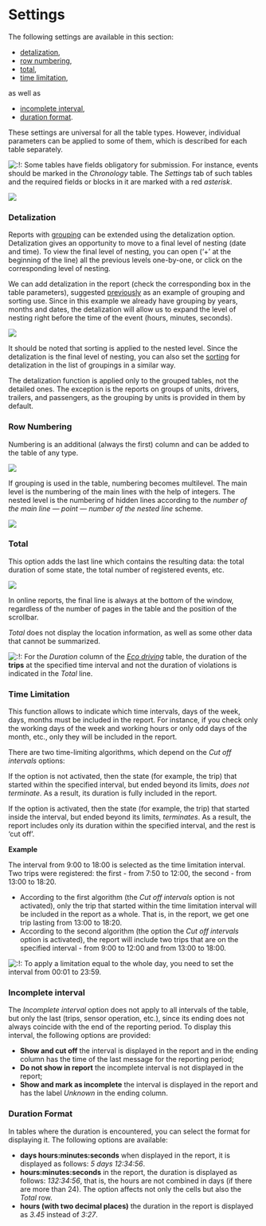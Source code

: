 # Settings

The following settings are available in this section:

* [detalization](https://docs.wialon.com/en/hosting/user/reports/templ/contents/tables/settings#detalization),
* [row numbering](https://docs.wialon.com/en/hosting/user/reports/templ/contents/tables/settings#row_numbering),
* [total](https://docs.wialon.com/en/hosting/user/reports/templ/contents/tables/settings#total),
* [time limitation](https://docs.wialon.com/en/hosting/user/reports/templ/contents/tables/settings#time_limitation),

as well as

* [incomplete interval](https://docs.wialon.com/en/hosting/user/reports/templ/contents/tables/settings#incomplete_interval),
* [duration format](https://docs.wialon.com/en/hosting/user/reports/templ/contents/tables/settings#duration_format).

These settings are universal for all the table types. However, individual parameters can be applied to some of them, which is described for each table separately.

![:!:](https://docs.wialon.com/en/hosting/lib/images/smileys/icon_exclaim.gif) Some tables have fields obligatory for submission. For instance, events should be marked in the _Chronology_ table. The _Settings_ tab of such tables and the required fields or blocks in it are marked with a red _asterisk_.

![](https://docs.wialon.com/en/hosting/_media/tables/params.png)

### Detalization <a id="detalization"></a>

Reports with [grouping](https://docs.wialon.com/en/hosting/user/reports/templ/contents/tables/parameters#grouping) can be extended using the detalization option. Detalization gives an opportunity to move to a final level of nesting \(date and time\). To view the final level of nesting, you can open \(‘+’ at the beginning of the line\) all the previous levels one-by-one, or click on the corresponding level of nesting.

We can add detalization in the report \(check the corresponding box in the table parameters\), suggested [previously](https://docs.wialon.com/en/hosting/user/reports/templ/contents/tables/settings?&#example) as an example of grouping and sorting use. Since in this example we already have grouping by years, months and dates, the detalization will allow us to expand the level of nesting right before the time of the event \(hours, minutes, seconds\).

![](https://docs.wialon.com/en/hosting/_media/tables/params3.png)

It should be noted that sorting is applied to the nested level. Since the detalization is the final level of nesting, you can also set the [sorting](https://docs.wialon.com/en/hosting/user/reports/templ/contents/tables/parameters#sorting) for detalization in the list of groupings in a similar way.

The detalization function is applied only to the grouped tables, not the detailed ones. The exception is the reports on groups of units, drivers, trailers, and passengers, as the grouping by units is provided in them by default.

### Row Numbering <a id="row_numbering"></a>

Numbering is an additional \(always the first\) column and can be added to the table of any type.

![](https://docs.wialon.com/en/hosting/_media/tables/params4.png)

If grouping is used in the table, numbering becomes multilevel. The main level is the numbering of the main lines with the help of integers. The nested level is the numbering of hidden lines according to the _number of the main line — point — number of the nested line_ scheme.

![](https://docs.wialon.com/en/hosting/_media/tables/params5.png)

### Total <a id="total"></a>

This option adds the last line which contains the resulting data: the total duration of some state, the total number of registered events, etc.

![](https://docs.wialon.com/en/hosting/_media/tables/params6.png)

In online reports, the final line is always at the bottom of the window, regardless of the number of pages in the table and the position of the scrollbar.

_Total_ does not display the location information, as well as some other data that cannot be summarized.

![:!:](https://docs.wialon.com/en/hosting/lib/images/smileys/icon_exclaim.gif) For the _Duration_ column of the [_Eco driving_](https://docs.wialon.com/en/hosting/user/reports/tables/drive) table, the duration of the **trips** at the specified time interval and not the duration of violations is indicated in the _Total_ line.

### Time Limitation <a id="time_limitation"></a>

This function allows to indicate which time intervals, days of the week, days, months must be included in the report. For instance, if you check only the working days of the week and working hours or only odd days of the month, etc., only they will be included in the report.

There are two time-limiting algorithms, which depend on the _Cut off intervals_ options:

If the option is not activated, then the state \(for example, the trip\) that started within the specified interval, but ended beyond its limits, _does not terminate_. As a result, its duration is fully included in the report.

If the option is activated, then the state \(for example, the trip\) that started inside the interval, but ended beyond its limits, _terminates_. As a result, the report includes only its duration within the specified interval, and the rest is ‘cut off’.

**Example**

The interval from 9:00 to 18:00 is selected as the time limitation interval. Two trips were registered: the first - from 7:50 to 12:00, the second - from 13:00 to 18:20.

* According to the first algorithm \(the _Cut off intervals_ option is not activated\), only the trip that started within the time limitation interval will be included in the report as a whole. That is, in the report, we get one trip lasting from 13:00 to 18:20.
* According to the second algorithm \(the option the _Cut off intervals_ option is activated\), the report will include two trips that are on the specified interval - from 9:00 to 12:00 and from 13:00 to 18:00.

![:!:](https://docs.wialon.com/en/hosting/lib/images/smileys/icon_exclaim.gif) To apply a limitation equal to the whole day, you need to set the interval from 00:01 to 23:59.

### Incomplete interval <a id="incomplete_interval"></a>

The _Incomplete interval_ option does not apply to all intervals of the table, but only the last \(trips, sensor operation, etc.\), since its ending does not always coincide with the end of the reporting period. To display this interval, the following options are provided:

* **Show and cut off**  the interval is displayed in the report and in the ending column has the time of the last message for the reporting period;  
* **Do not show in report**  the incomplete interval is not displayed in the report;  
* **Show and mark as incomplete**  the interval is displayed in the report and has the label _Unknown_ in the ending column.

### Duration Format <a id="duration_format"></a>

In tables where the duration is encountered, you can select the format for displaying it. The following options are available:

* **days hours:minutes:seconds**  when displayed in the report, it is displayed as follows: _5 days 12:34:56_.
* **hours:minutes:seconds**  in the report, the duration is displayed as follows: _132:34:56_, that is, the hours are not combined in days \(if there are more than 24\). The option affects not only the cells but also the _Total_ row.
* **hours \(with two decimal places\)**  the duration in the report is displayed as _3.45_ instead of _3:27_.

